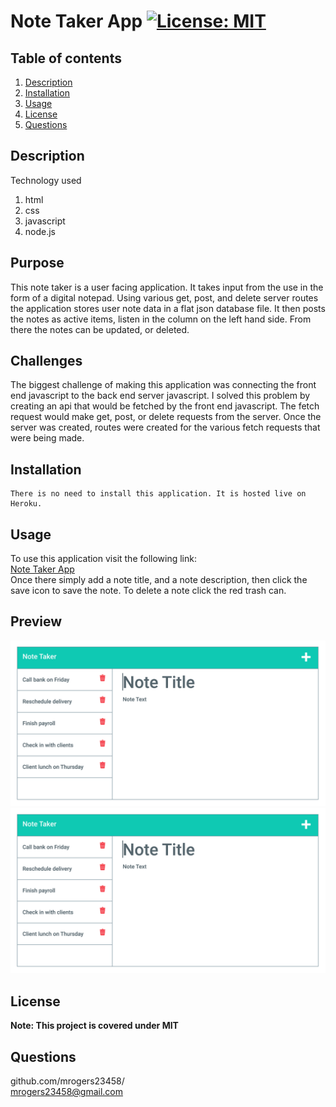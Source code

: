 # Note Taker App [![License: MIT](https://img.shields.io/badge/License-MIT-yellow.svg)](https://opensource.org/licenses/MIT)
## Table of contents
1. [Description](#Description)
2. [Installation](#Installation)
3. [Usage](#Usage)
4. [License](#License)
5. [Questions](#Questions)
 
## Description
Technology used
1. html
2. css
3. javascript
4. node.js

## Purpose
This note taker is a user facing application. It takes input from the use in the form of a digital notepad. Using various get, post, and delete server routes the application stores user note data in a flat json database file. It then posts the notes as active items, listen in the column on the left hand side. From there the notes can be updated, or deleted.
## Challenges 
The biggest challenge of making this application was connecting the front end javascript to the back end server javascript. I solved this problem by creating an api that would  be fetched by the front end javascript. The fetch request would make get, post, or delete requests from the server. Once the server was created, routes were created for the various fetch requests that were being made.
## Installation
    There is no need to install this application. It is hosted live on Heroku.
## Usage
To use this application visit the following link:  
[Note Taker App](https://note-taker-23458.herokuapp.com/)  
Once there simply add a note title, and a note description, then click the save icon to save the note. To delete a note click the red trash can.
## Preview
![preview1](https://github.com/mrogers23458/Note-Taker/blob/master/Assets/demo1.png)
![preview2](https://github.com/mrogers23458/Note-Taker/blob/master/Assets/demo1.png)
## License
**Note: This project is covered under MIT**


## Questions
  github.com/mrogers23458/  
  mrogers23458@gmail.com